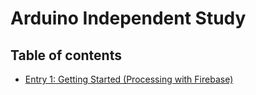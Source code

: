 # Arduino Independent Study

## Table of contents

+ [Entry 1: Getting Started (Processing with Firebase)](entries/entry1.md)
